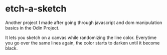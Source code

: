 # etch-a-sketch

Another project I made after going through javascript and dom manipulation basics in the Odin Project.

It lets you sketch on a canvas while randomizing the line color.
Everytime you go over the same lines again, the color starts to darken until it become black.
